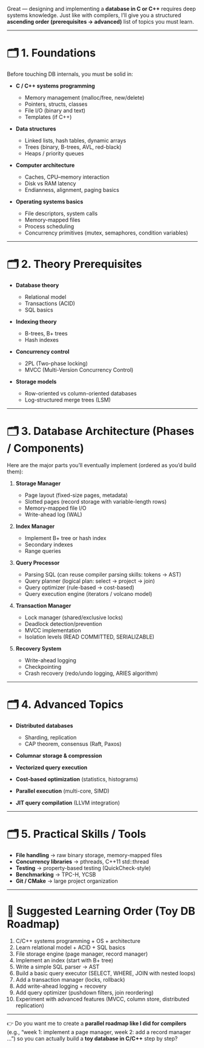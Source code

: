Great — designing and implementing a **database in C or C++** requires deep systems knowledge. Just like with compilers, I’ll give you a structured **ascending order (prerequisites → advanced)** list of topics you must learn.

---

# 🗂 1. Foundations

Before touching DB internals, you must be solid in:

* **C / C++ systems programming**

  * Memory management (malloc/free, new/delete)
  * Pointers, structs, classes
  * File I/O (binary and text)
  * Templates (if C++)
* **Data structures**

  * Linked lists, hash tables, dynamic arrays
  * Trees (binary, B-trees, AVL, red-black)
  * Heaps / priority queues
* **Computer architecture**

  * Caches, CPU–memory interaction
  * Disk vs RAM latency
  * Endianness, alignment, paging basics
* **Operating systems basics**

  * File descriptors, system calls
  * Memory-mapped files
  * Process scheduling
  * Concurrency primitives (mutex, semaphores, condition variables)

---

# 🗂 2. Theory Prerequisites

* **Database theory**

  * Relational model
  * Transactions (ACID)
  * SQL basics
* **Indexing theory**

  * B-trees, B+ trees
  * Hash indexes
* **Concurrency control**

  * 2PL (Two-phase locking)
  * MVCC (Multi-Version Concurrency Control)
* **Storage models**

  * Row-oriented vs column-oriented databases
  * Log-structured merge trees (LSM)

---

# 🗂 3. Database Architecture (Phases / Components)

Here are the major parts you’ll eventually implement (ordered as you’d build them):

1. **Storage Manager**

   * Page layout (fixed-size pages, metadata)
   * Slotted pages (record storage with variable-length rows)
   * Memory-mapped file I/O
   * Write-ahead log (WAL)

2. **Index Manager**

   * Implement B+ tree or hash index
   * Secondary indexes
   * Range queries

3. **Query Processor**

   * Parsing SQL (can reuse compiler parsing skills: tokens → AST)
   * Query planner (logical plan: select → project → join)
   * Query optimizer (rule-based → cost-based)
   * Query execution engine (iterators / volcano model)

4. **Transaction Manager**

   * Lock manager (shared/exclusive locks)
   * Deadlock detection/prevention
   * MVCC implementation
   * Isolation levels (READ COMMITTED, SERIALIZABLE)

5. **Recovery System**

   * Write-ahead logging
   * Checkpointing
   * Crash recovery (redo/undo logging, ARIES algorithm)

---

# 🗂 4. Advanced Topics

* **Distributed databases**

  * Sharding, replication
  * CAP theorem, consensus (Raft, Paxos)
* **Columnar storage & compression**
* **Vectorized query execution**
* **Cost-based optimization** (statistics, histograms)
* **Parallel execution** (multi-core, SIMD)
* **JIT query compilation** (LLVM integration)

---

# 🗂 5. Practical Skills / Tools

* **File handling** → raw binary storage, memory-mapped files
* **Concurrency libraries** → pthreads, C++11 std::thread
* **Testing** → property-based testing (QuickCheck-style)
* **Benchmarking** → TPC-H, YCSB
* **Git / CMake** → large project organization

---

# 🚀 Suggested Learning Order (Toy DB Roadmap)

1. C/C++ systems programming + OS + architecture
2. Learn relational model + ACID + SQL basics
3. File storage engine (page manager, record manager)
4. Implement an index (start with B+ tree)
5. Write a simple SQL parser → AST
6. Build a basic query executor (SELECT, WHERE, JOIN with nested loops)
7. Add a transaction manager (locks, rollback)
8. Add write-ahead logging + recovery
9. Add query optimizer (pushdown filters, join reordering)
10. Experiment with advanced features (MVCC, column store, distributed replication)

---

👉 Do you want me to create a **parallel roadmap like I did for compilers** (e.g., “week 1: implement a page manager, week 2: add a record manager …”) so you can actually build a **toy database in C/C++** step by step?
